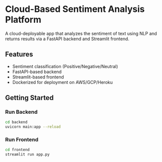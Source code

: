 # Cloud-Based Sentiment Analysis Platform

A cloud-deployable app that analyzes the sentiment of text using NLP and returns results via a FastAPI backend and Streamlit frontend.

## Features
- Sentiment classification (Positive/Negative/Neutral)
- FastAPI-based backend
- Streamlit-based frontend
- Dockerized for deployment on AWS/GCP/Heroku

## Getting Started

### Run Backend
```bash
cd backend
uvicorn main:app --reload
```

### Run Frontend
```bash
cd frontend
streamlit run app.py
```

